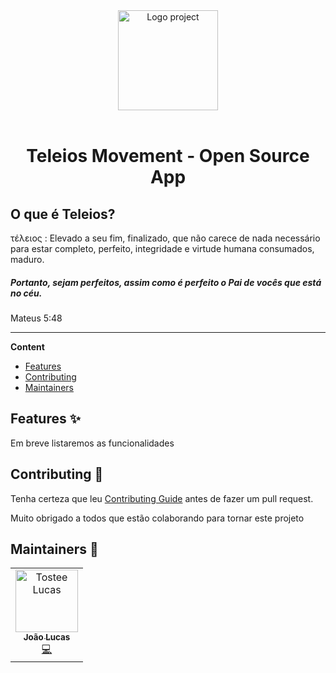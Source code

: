 <div align="center">
  <a href="#">
  	<img src="https://static.wixstatic.com/media/692777_1d5dd448c3fa43aa95d5b985a3c25aa3~mv2.png/v1/fill/w_49,h_64,al_c,q_85,usm_0.66_1.00_0.01,enc_auto/teleiOs-4%20(1).png" alt="Logo project" height="160" />
  </a>
  <br>
  <br>
  <p>
    <h1><b>Teleios Movement - Open Source App</b></h1>
  </p>
</div>

## O que é Teleios?
τέλειος :
Elevado a seu fim, finalizado, que não carece de nada necessário para estar completo, perfeito, integridade e virtude humana consumados, maduro.

##### Portanto, sejam perfeitos, assim como é perfeito o Pai de vocês que está no céu.

Mateus 5:48

---

**Content**

* [Features](##features)
* [Contributing](##contributing)
* [Maintainers](##maintainers)

## Features ✨
Em breve listaremos as funcionalidades

## Contributing 🍰
Tenha certeza que leu [Contributing Guide]() antes de fazer um pull request.

Muito obrigado a todos que estão colaborando para tornar este projeto

## Maintainers 👷
<table>
  <tr>
    <td align="center"><a href="https://joaolucas.bohr.io/"><img src="https://avatars.githubusercontent.com/u/40373349?s=460&v=4" width="100px;" alt="Tostee Lucas"/><br /><sub><b>João Lucas</b></sub></a><br /><a href="#" title="Code">💻</a></td>
  </tr>
</table>
